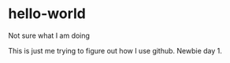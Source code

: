 # hello-world
Not sure what I am doing

This is just me trying to figure out how I use github. Newbie day 1.
